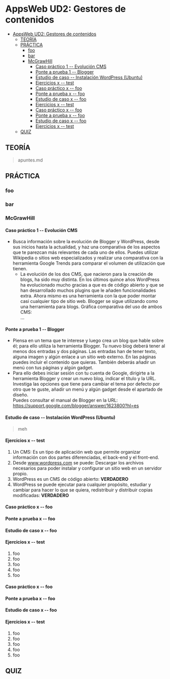 # AppsWeb UD2: Gestores de contenidos

- [AppsWeb UD2: Gestores de contenidos](#appsweb-ud2-gestores-de-contenidos)
  - [TEORÍA](#teoría)
  - [PRÁCTICA](#práctica)
    - [foo](#foo)
    - [bar](#bar)
    - [McGrawHill](#mcgrawhill)
      - [Caso práctico 1 -- Evolución CMS](#caso-práctico-1----evolución-cms)
      - [Ponte a prueba 1 -- Blogger](#ponte-a-prueba-1----blogger)
      - [Estudio de caso -- Instalación WordPress (Ubuntu)](#estudio-de-caso----instalación-wordpress-ubuntu)
      - [Ejercicios x -- test](#ejercicios-x----test)
      - [Caso práctico x -- foo](#caso-práctico-x----foo)
      - [Ponte a prueba x -- foo](#ponte-a-prueba-x----foo)
      - [Estudio de caso x -- foo](#estudio-de-caso-x----foo)
      - [Ejercicios x -- test](#ejercicios-x----test-1)
      - [Caso práctico x -- foo](#caso-práctico-x----foo-1)
      - [Ponte a prueba x -- foo](#ponte-a-prueba-x----foo-1)
      - [Estudio de caso x -- foo](#estudio-de-caso-x----foo-1)
      - [Ejercicios x -- test](#ejercicios-x----test-2)
  - [QUIZ](#quiz)


## TEORÍA

> apuntes.md

## PRÁCTICA

### foo
### bar
### McGrawHill

#### Caso práctico 1 -- Evolución CMS

- Busca información sobre la evolución de Blogger y WordPress, desde sus inicios hasta la actualidad, y haz una comparativa de los aspectos que te parezcan más relevantes de cada uno de ellos. Puedes utilizar Wikipedia o sitios web especializados y realizar una comparativa con la herramienta Google Trends para comparar el volumen de utilización que tienen.
  - La evolución de los dos CMS, que nacieron para la creación de blogs, ha sido muy distinta. En los últimos quince años WordPress ha evolucionado mucho gracias a que es de código abierto y que se han desarrollado muchos plugins que le añaden funcionalidades extra. Ahora mismo es una herramienta con la que poder montar casi cualquier tipo de sitio web. Blogger se sigue utilizando como una herramienta para blogs. Gráfica comparativa del uso de ambos CMS: <br> ...


#### Ponte a prueba 1 -- Blogger

- Piensa en un tema que te interese y luego crea un blog que hable sobre él; para ello utiliza la herramienta Blogger. Tu nuevo blog deberá tener al menos dos entradas y dos páginas. Las entradas han de tener texto, alguna imagen y algún enlace a un sitio web externo. En las páginas puedes incluir el contenido que quieras. También deberás añadir un menú con tus páginas y algún gadget.
- Para ello debes iniciar sesión con tu cuenta de Google, dirigirte a la herramienta Blogger y crear un nuevo blog, indicar el título y la URL. <br> Investiga las opciones que tiene para cambiar el tema por defecto por otro que te guste, añadir un menú y algún gadget desde el apartado de diseño. <br> Puedes consultar el manual de Blogger en la URL: https://support.google.com/blogger/answer/1623800?hl=es


#### Estudio de caso -- Instalación WordPress (Ubuntu)

> meh

#### Ejercicios x -- test

1. Un CMS: Es un tipo de aplicación web que permite organizar información con dos partes diferenciadas, el back-end y el front-end.
2. Desde www.wordpress.com se puede: Descargar los archivos necesarios para poder instalar y configurar un sitio web en un servidor propio.
3. WordPress es un CMS de código abierto: **VERDADERO**
4. WordPress se puede ejecutar para cualquier propósito, estudiar y cambiar para hacer lo que se quiera, redistribuir y distribuir copias modificadas: **VERDADERO**

#### Caso práctico x -- foo
#### Ponte a prueba x -- foo
#### Estudio de caso x -- foo
#### Ejercicios x -- test

1. foo
2. foo
3. foo
4. foo
5. foo

#### Caso práctico x -- foo
#### Ponte a prueba x -- foo
#### Estudio de caso x -- foo
#### Ejercicios x -- test

1. foo
2. foo
3. foo
4. foo
5. foo

## QUIZ
